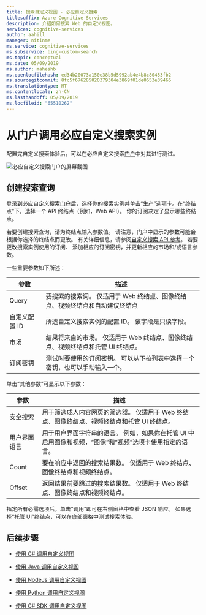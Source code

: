 ```yaml
---
title: 搜索自定义视图 - 必应自定义搜索
titlesuffix: Azure Cognitive Services
description: 介绍如何搜索 Web 的自定义视图。
services: cognitive-services
author: aahill
manager: nitinme
ms.service: cognitive-services
ms.subservice: bing-custom-search
ms.topic: conceptual
ms.date: 05/09/2019
ms.author: maheshb
ms.openlocfilehash: ed34b20073a150e38b5d5992ab4e4b8c80453fb2
ms.sourcegitcommit: 8fc5f676285020379304e3869f01de0653e39466
ms.translationtype: MT
ms.contentlocale: zh-CN
ms.lasthandoff: 05/09/2019
ms.locfileid: "65510262"
---
```

# <a name="call-your-bing-custom-search-instance-from-the-portal"></a>从门户调用必应自定义搜索实例

配置完自定义搜索体验后，可以在必应自定义搜索[门户](https://customsearch.ai)中对其进行测试。 

![必应自定义搜索门户的屏幕截图](media/portal-search-screen.png)
## <a name="create-a-search-query"></a>创建搜索查询 

登录到必应自定义搜索[门户](https://customsearch.ai)后，选择你的搜索实例并单击“生产”选项卡。在“终结点”下，选择一个 API 终结点（例如，Web API）。 你的订阅决定了显示哪些终结点。

若要创建搜索查询，请为终结点输入参数值。 请注意，门户中显示的参数可能会根据你选择的终结点而更改。 有关详细信息，请参阅[自定义搜索 API 参考](https://docs.microsoft.com/rest/api/cognitiveservices/bing-custom-search-api-v7-reference#query-parameters)。 若要更改搜索实例使用的订阅、 添加相应的订阅密钥，并更新相应的市场和/或语言参数。

一些重要参数如下所述：


|参数  |描述  |
|---------|---------|
|Query     | 要搜索的搜索词。 仅适用于 Web 终结点、图像终结点、视频终结点和自动建议终结点 |
|自定义配置 ID | 所选自定义搜索实例的配置 ID。 该字段是只读字段。 |
|市场     | 结果将来自的市场。 仅适用于 Web 终结点、图像终结点、视频终结点和托管 UI 终结点。        |
|订阅密钥 | 测试时要使用的订阅密钥。 可以从下拉列表中选择一个密钥，也可以手动输入一个。          |

单击“其他参数”可显示以下参数：  

|参数  |描述  |
|---------|---------|
|安全搜索     | 用于筛选成人内容网页的筛选器。 仅适用于 Web 终结点、图像终结点、视频终结点和托管 UI 终结点。        |
|用户界面语言    | 用于用户界面字符串的语言。 例如，如果你在托管 UI 中启用图像和视频，“图像”和“视频”选项卡使用指定的语言。        |
|Count     | 要在响应中返回的搜索结果数。 仅适用于 Web 终结点、图像终结点和视频终结点。         |
|Offset    | 返回结果前要跳过的搜索结果数。 仅适用于 Web 终结点、图像终结点和视频终结点。        |
    
指定所有必需选项后，单击“调用”即可在右侧窗格中查看 JSON 响应。 如果选择“托管 UI”终结点，可以在底部窗格中测试搜索体验。

## <a name="next-steps"></a>后续步骤

- [使用 C# 调用自定义视图](./call-endpoint-csharp.md)
- [使用 Java 调用自定义视图](./call-endpoint-java.md)
- [使用 NodeJs 调用自定义视图](./call-endpoint-nodejs.md)
- [使用 Python 调用自定义视图](./call-endpoint-python.md)

- [使用 C# SDK 调用自定义视图](./sdk-csharp-quick-start.md)
